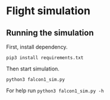 Flight simulation
=====================

## Running the simulation

First, install dependency.
```
pip3 install requirements.txt
```

Then start simulation.
```
python3 falcon1_sim.py
```

For help run `python3 falcon1_sim.py -h`
